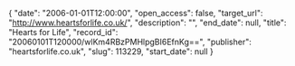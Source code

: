 {
  "date": "2006-01-01T12:00:00", 
  "open_access": false, 
  "target_url": "http://www.heartsforlife.co.uk/", 
  "description": "", 
  "end_date": null, 
  "title": "Hearts for Life", 
  "record_id": "20060101T120000/wlKm4RBzPMHlpgBI6EfnKg==", 
  "publisher": "heartsforlife.co.uk", 
  "slug": 113229, 
  "start_date": null
}

